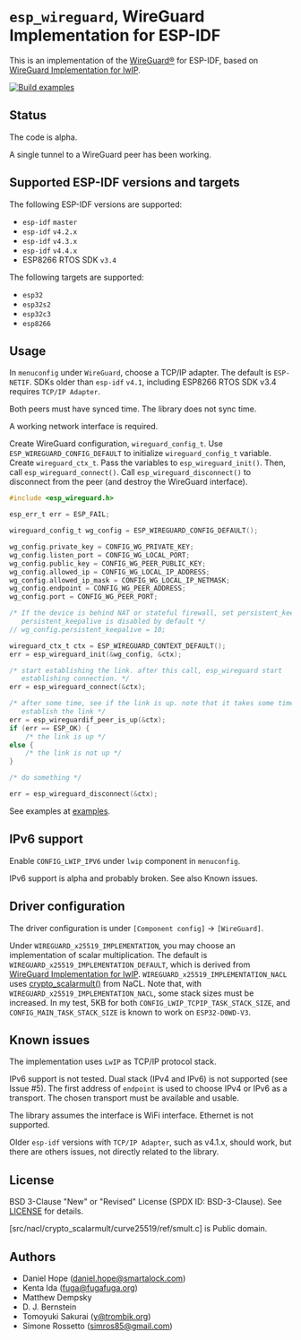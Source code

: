 # `esp_wireguard`, WireGuard Implementation for ESP-IDF

This is an implementation of the [WireGuard&reg;](https://www.wireguard.com/)
for ESP-IDF, based on
[WireGuard Implementation for lwIP](https://github.com/smartalock/wireguard-lwip).

[![Build examples](https://github.com/trombik/esp_wireguard/actions/workflows/build.yml/badge.svg)](https://github.com/trombik/esp_wireguard/actions/workflows/build.yml)

## Status

The code is alpha.

A single tunnel to a WireGuard peer has been working.

## Supported ESP-IDF versions and targets

The following ESP-IDF versions are supported:

* `esp-idf` `master`
* `esp-idf` `v4.2.x`
* `esp-idf` `v4.3.x`
* `esp-idf` `v4.4.x`
* ESP8266 RTOS SDK `v3.4`

The following targets are supported:

* `esp32`
* `esp32s2`
* `esp32c3`
* `esp8266`

## Usage

In `menuconfig` under `WireGuard`, choose a TCP/IP adapter. The default is
`ESP-NETIF`. SDKs older than `esp-idf` `v4.1`, including ESP8266 RTOS SDK v3.4
requires `TCP/IP Adapter`.

Both peers must have synced time. The library does not sync time.

A working network interface is required.

Create WireGuard configuration, `wireguard_config_t`. Use
`ESP_WIREGUARD_CONFIG_DEFAULT` to initialize `wireguard_config_t` variable.
Create `wireguard_ctx_t`.  Pass the variables to `esp_wireguard_init()`. Then,
call `esp_wireguard_connect()`. Call `esp_wireguard_disconnect()` to
disconnect from the peer (and destroy the WireGuard interface).

```c
#include <esp_wireguard.h>

esp_err_t err = ESP_FAIL;

wireguard_config_t wg_config = ESP_WIREGUARD_CONFIG_DEFAULT();

wg_config.private_key = CONFIG_WG_PRIVATE_KEY;
wg_config.listen_port = CONFIG_WG_LOCAL_PORT;
wg_config.public_key = CONFIG_WG_PEER_PUBLIC_KEY;
wg_config.allowed_ip = CONFIG_WG_LOCAL_IP_ADDRESS;
wg_config.allowed_ip_mask = CONFIG_WG_LOCAL_IP_NETMASK;
wg_config.endpoint = CONFIG_WG_PEER_ADDRESS;
wg_config.port = CONFIG_WG_PEER_PORT;

/* If the device is behind NAT or stateful firewall, set persistent_keepalive.
   persistent_keepalive is disabled by default */
// wg_config.persistent_keepalive = 10;

wireguard_ctx_t ctx = ESP_WIREGUARD_CONTEXT_DEFAULT();
err = esp_wireguard_init(&wg_config, &ctx);

/* start establishing the link. after this call, esp_wireguard start
   establishing connection. */
err = esp_wireguard_connect(&ctx);

/* after some time, see if the link is up. note that it takes some time to
   establish the link */
err = esp_wireguardif_peer_is_up(&ctx);
if (err == ESP_OK) {
    /* the link is up */
else {
    /* the link is not up */
}

/* do something */

err = esp_wireguard_disconnect(&ctx);
```

See examples at [examples](examples).

## IPv6 support

Enable `CONFIG_LWIP_IPV6` under `lwip` component in `menuconfig`.

IPv6 support is alpha and probably broken. See also Known issues.

## Driver configuration

The driver configuration is under `[Component config]` -> `[WireGuard]`.

Under `WIREGUARD_x25519_IMPLEMENTATION`, you may choose an implementation of
scalar multiplication. The default is
`WIREGUARD_x25519_IMPLEMENTATION_DEFAULT`, which is derived from
[WireGuard Implementation for lwIP](https://github.com/smartalock/wireguard-lwip).
`WIREGUARD_x25519_IMPLEMENTATION_NACL` uses
[crypto_scalarmult()](https://nacl.cr.yp.to/scalarmult.html) from NaCL. Note
that, with `WIREGUARD_x25519_IMPLEMENTATION_NACL`,
some stack sizes must be increased.  In my test, 5KB for both
`CONFIG_LWIP_TCPIP_TASK_STACK_SIZE`, and `CONFIG_MAIN_TASK_STACK_SIZE` is
known to work on `ESP32-D0WD-V3`.

## Known issues

The implementation uses `LwIP` as TCP/IP protocol stack.

IPv6 support is not tested.  Dual stack (IPv4 and IPv6) is not supported (see
Issue #5). The first address of `endpoint` is used to choose IPv4 or IPv6 as a
transport. The chosen transport must be available and usable.

The library assumes the interface is WiFi interface. Ethernet is not
supported.

Older `esp-idf` versions with `TCP/IP Adapter`, such as v4.1.x, should work,
but there are others issues, not directly related to the library.

## License

BSD 3-Clause "New" or "Revised" License (SPDX ID: BSD-3-Clause).
See [LICENSE](LICENSE) for details.

[src/nacl/crypto_scalarmult/curve25519/ref/smult.c] is Public domain.

## Authors

* Daniel Hope (daniel.hope@smartalock.com)
* Kenta Ida (fuga@fugafuga.org)
* Matthew Dempsky
* D. J. Bernstein
* Tomoyuki Sakurai (y@trombik.org)
* Simone Rossetto (simros85@gmail.com)
